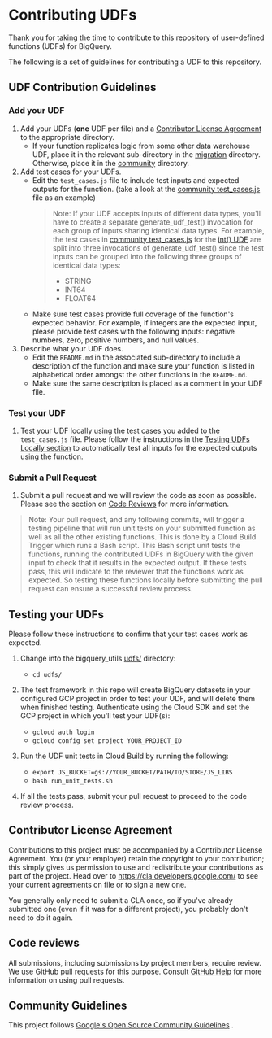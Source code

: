 # Contributing UDFs

Thank you for taking the time to contribute to this repository of user-defined
functions (UDFs) for BigQuery.

The following is a set of guidelines for contributing a UDF to this repository.

## UDF Contribution Guidelines

### Add your UDF

1. Add your UDFs (**one** UDF per file) and a
   [Contributor License Agreement](#contributor-license-agreement) to the
   appropriate directory.
    * If your function replicates logic from some other data warehouse UDF,
      place it in the relevant sub-directory in the
      [migration](/udfs/migration) directory. Otherwise, place it in the
      [community](/udfs/community) directory.
1. Add test cases for your UDFs.
    * Edit the `test_cases.js` file to include test inputs and expected outputs
      for the function. (take a look at the
      [community test_cases.js](community/test_cases.js) file as an example)
      > Note: If your UDF accepts inputs of different data types, you'll have to
      > create a separate generate_udf_test() invocation for each group of
      > inputs sharing identical data types. For example, the test cases in 
      > [community test_cases.js](community/test_cases.js) for the
      > [int() UDF](community/int.sqlx) are split into three invocations of
      > generate_udf_test() since the test inputs can be grouped into the
      > following three groups of identical data types:
      >   * STRING
      >   * INT64
      >   * FLOAT64
    * Make sure test cases provide full coverage of the function's expected
      behavior. For example, if integers are the expected input, please provide
      test cases with the following inputs: negative numbers, zero, positive
      numbers, and null values.
1. Describe what your UDF does.
    * Edit the `README.md` in the associated sub-directory to include a
      description of the function and make sure your function is listed in
      alphabetical order amongst the other functions in the `README.md`.
    * Make sure the same description is placed as a comment in your UDF file.

### Test your UDF

1. Test your UDF locally using the test cases you added to the
   `test_cases.js` file. Please follow the instructions in the
   [Testing UDFs Locally section](#testing-udfs-locally) to automatically test
   all inputs for the expected outputs using the function.

### Submit a Pull Request

1. Submit a pull request and we will review the code as soon as possible. Please
   see the section on [Code Reviews](#code-reviews) for more information.

> Note: Your pull request, and any following commits, will trigger a testing
> pipeline that will run unit tests on your submitted function as well as all 
> the other existing functions. This is done by a Cloud Build Trigger which runs
> a Bash script. This Bash script unit tests the functions, running the
> contributed UDFs in BigQuery with the given input to check that it results in
> the expected output. If these tests pass, this will indicate to the reviewer
> that the functions work as expected. So testing these functions locally before
> submitting the pull request can ensure a successful review process.

## Testing your UDFs

Please follow these instructions to confirm that your test cases work as
expected.

1. Change into the bigquery_utils [udfs/](./) directory:
    * `cd udfs/`

1. The test framework in this repo will create BigQuery datasets in your
   configured GCP project in order to test your UDF, and will delete them when
   finished testing. Authenticate using the Cloud SDK and set the GCP project in
   which you'll test your UDF(s):

    * `gcloud auth login`
    * `gcloud config set project YOUR_PROJECT_ID`

1. Run the UDF unit tests in Cloud Build by running the following:

    * `export JS_BUCKET=gs://YOUR_BUCKET/PATH/TO/STORE/JS_LIBS`
    * `bash run_unit_tests.sh`

1. If all the tests pass, submit your pull request to proceed to the code review
   process.

## Contributor License Agreement

Contributions to this project must be accompanied by a Contributor License
Agreement. You (or your employer) retain the copyright to your contribution;
this simply gives us permission to use and redistribute your contributions as
part of the project. Head over to <https://cla.developers.google.com/> to see
your current agreements on file or to sign a new one.

You generally only need to submit a CLA once, so if you've already submitted one
(even if it was for a different project), you probably don't need to do it
again.

## Code reviews

All submissions, including submissions by project members, require review. We
use GitHub pull requests for this purpose. Consult
[GitHub Help](https://help.github.com/articles/about-pull-requests/) for more
information on using pull requests.

## Community Guidelines

This project follows
[Google's Open Source Community Guidelines](https://opensource.google.com/conduct/)
.
